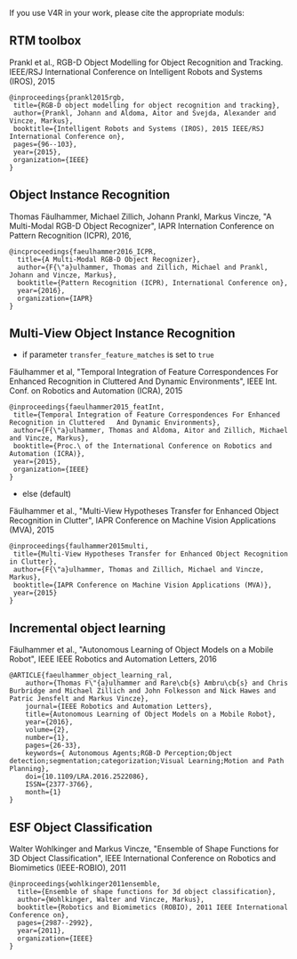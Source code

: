 If you use V4R in your work, please cite the appropriate moduls:

## RTM toolbox  

 Prankl et al., RGB-D Object Modelling for Object Recognition and Tracking. IEEE/RSJ International Conference on Intelligent Robots and Systems (IROS), 2015  

 ```
 @inproceedings{prankl2015rgb,  
  title={RGB-D object modelling for object recognition and tracking},  
  author={Prankl, Johann and Aldoma, Aitor and Svejda, Alexander and Vincze, Markus},  
  booktitle={Intelligent Robots and Systems (IROS), 2015 IEEE/RSJ International Conference on},  
  pages={96--103},  
  year={2015},  
  organization={IEEE}  
}
```

## Object Instance Recognition  

Thomas Fäulhammer, Michael Zillich, Johann Prankl, Markus Vincze, "A Multi-Modal RGB-D Object Recognizer", IAPR Internation Conference on Pattern Recognition (ICPR), 2016,

```
@incproceedings{faeulhammer2016_ICPR,  
  title={A Multi-Modal RGB-D Object Recognizer},  
  author={F{\"a}ulhammer, Thomas and Zillich, Michael and Prankl, Johann and Vincze, Markus},  
  booktitle={Pattern Recognition (ICPR), International Conference on}, 
  year={2016},  
  organization={IAPR}
}
```


## Multi-View Object Instance Recognition

* if parameter `transfer_feature_matches` is set to `true`

 Fäulhammer et al, "Temporal Integration of Feature Correspondences For Enhanced Recognition in Cluttered And Dynamic Environments", IEEE Int. Conf. on Robotics and Automation (ICRA), 2015

 ```
 @inproceedings{faeulhammer2015_featInt,  
  title={Temporal Integration of Feature Correspondences For Enhanced Recognition in Cluttered   And Dynamic Environments},  
  author={F{\"a}ulhammer, Thomas and Aldoma, Aitor and Zillich, Michael and Vincze, Markus},  
  booktitle={Proc.\ of the International Conference on Robotics and Automation (ICRA)},  
  year={2015},  
  organization={IEEE}  
}
```

* else (default)

 Fäulhammer et al., "Multi-View Hypotheses Transfer for Enhanced Object Recognition in Clutter", IAPR Conference on Machine Vision Applications (MVA), 2015

 ```
 @inproceedings{faulhammer2015multi,   
  title={Multi-View Hypotheses Transfer for Enhanced Object Recognition in Clutter},  
  author={F{\"a}ulhammer, Thomas and Zillich, Michael and Vincze, Markus},  
  booktitle={IAPR Conference on Machine Vision Applications (MVA)},  
  year={2015}  
}
```


## Incremental object learning

 Fäulhammer et al., "Autonomous Learning of Object Models on a Mobile Robot", IEEE IEEE Robotics and Automation Letters, 2016

 ```
 @ARTICLE{faeulhammer_object_learning_ral,  
     author={Thomas F\"{a}ulhammer and Rare\cb{s} Ambru\cb{s} and Chris Burbridge and Michael Zillich and John Folkesson and Nick Hawes and Patric Jensfelt and Markus Vincze},  
     journal={IEEE Robotics and Automation Letters},  
     title={Autonomous Learning of Object Models on a Mobile Robot},  
     year={2016},  
     volume={2},  
     number={1},  
     pages={26-33},  
     keywords={ Autonomous Agents;RGB-D Perception;Object detection;segmentation;categorization;Visual Learning;Motion and Path Planning},  
     doi={10.1109/LRA.2016.2522086},  
     ISSN={2377-3766},  
     month={1}  
 }
 ```

## ESF Object Classification

Walter Wohlkinger and Markus Vincze, "Ensemble of Shape Functions for 3D Object Classification", IEEE International Conference on Robotics and Biomimetics (IEEE-ROBIO), 2011

```
@inproceedings{wohlkinger2011ensemble,  
  title={Ensemble of shape functions for 3d object classification},  
  author={Wohlkinger, Walter and Vincze, Markus},  
  booktitle={Robotics and Biomimetics (ROBIO), 2011 IEEE International Conference on},  
  pages={2987--2992},  
  year={2011},  
  organization={IEEE}  
}
```
